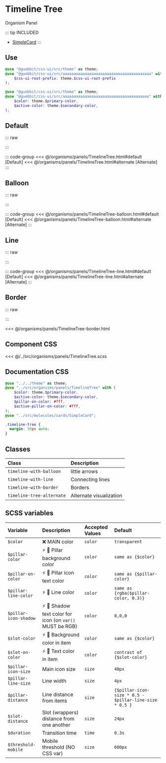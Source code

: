 # Timeline Tree
<Badge type="tip">Organism</Badge> <Badge type="info">Panel</Badge>

::: tip INCLUDED
- [SimpleCard](/molecules/cards/SimpleCard.md)
:::

## Use

```scss
@use "@guebbit/css-ui/src/theme" as theme;
@use "@guebbit/css-ui/src/aaaaaaaaaaaaaaaaaaaaaaaaaaaaaaaaaaaaaaaa" with (
    $css-ui-root-prefix: theme.$css-ui-root-prefix
);
```

```scss
@use "@guebbit/css-ui/src/theme" as theme;
@use "@guebbit/css-ui/src/aaaaaaaaaaaaaaaaaaaaaaaaaaaaaaaaaaaaaaa" with (
    $color: theme.$primary-color,
    $active-color: theme.$secondary-color,
);
```

## Default

::: raw
<div class="dev-section with-overflow">
    <!--@include: ../../organisms/panels/TimelineTree.html -->
</div>
:::

::: code-group
<<< @/organisms/panels/TimelineTree.html#default [Default]
<<< @/organisms/panels/TimelineTree.html#alternate [Alternate]
:::

## Balloon

::: raw
<div class="dev-section with-overflow">
    <!--@include: ../../organisms/panels/TimelineTree-balloon.html -->
</div>
:::

::: code-group
<<< @/organisms/panels/TimelineTree-balloon.html#default [Default]
<<< @/organisms/panels/TimelineTree-balloon.html#alternate [Alternate]
:::

## Line

::: raw
<div class="dev-section with-overflow">
    <!--@include: ../../organisms/panels/TimelineTree-line.html -->
</div>
:::

::: code-group
<<< @/organisms/panels/TimelineTree-line.html#default [Default]
<<< @/organisms/panels/TimelineTree-line.html#alternate [Alternate]
:::

## Border

::: raw
<div class="dev-section with-overflow">
    <!--@include: ../../organisms/panels/TimelineTree-border.html -->
</div>
:::

<<< @/organisms/panels/TimelineTree-border.html

## Component CSS

<<< @/../src/organisms/panels/TimelineTree.scss

## Documentation CSS

```scss
@use "../../theme" as theme;
@use "../src/organisms/panels/TimelineTree" with (
    $color: theme.$primary-color,
    $active-color: theme.$secondary-color,
    $pillar-on-color: #fff,
    $active-pillar-on-color: #fff,
);
@use "../src/molecules/cards/SimpleCard";

.timeline-tree {
  margin: 50px auto;
}
```

## Classes

| Class                       | Description             |
|:----------------------------|:------------------------|
| `timeline-with-balloon`     | little arrows           |
| `timeline-with-line`        | Connecting lines        |
| `timeline-with-border`      | Borders                 |
| `timeline-tree-alternate`   | Alternate visualization |


## SCSS variables

| Variable              | Description                                                                              | Accepted Values | Default                                                 |
|:----------------------|:-----------------------------------------------------------------------------------------|:----------------|:--------------------------------------------------------|
| `$color`              | :x: MAIN color                                                                           | `color`         | `transparent`                                           |
| `$pillar-color`       | :zap: :first_quarter_moon_with_face: Pillar background color                             | `color`         | `same as {$color}`                                      |
| `$pillar-on-color`    | :zap: :first_quarter_moon_with_face: Pillar icon text color                              | `color`         | `same as {$pillar-color}`                               | 
| `$pillar-line-color`  | :zap: :first_quarter_moon_with_face: Line color                                          | `color`         | `same as {rgba($pillar-color, 0.3)}`                    |
| `$pillar-icon-shadow` | :zap: :first_quarter_moon_with_face: Shadow text color for icon (on `var()` MUST be RGB) | `color`         | `0,0,0`                                                 |
| `$slot-color`         | :zap: :first_quarter_moon_with_face: Background color in item                            | `color`         | `same as {$color}`                                      |
| `$slot-on-color`      | :zap: :first_quarter_moon_with_face: Text color in item                                  | `color`         | `contrast of {$slot-color}`                             |
| `$pillar-icon-size`   | Main icon size                                                                           | `size`          | `40px`                                                  |
| `$pillar-line-size`   | Line width                                                                               | `size`          | `4px`                                                   |
| `$pillar-distance`    | Line distance from items                                                                 | `size`          | `{$pillar-icon-size * 0.5 - $pillar-line-size * 0.5 }`  |
| `$slot-distance`      | Slot (wrappers) distance from one another                                                | `size`          | `24px`                                                  |
| `$duration`           | Transition time                                                                          | `time`          | `0.3s`                                                  |
| `$threshold-mobile`   | Mobile threshold (NO CSS var)                                                            | `size`          | `600px`                                                 |

<style lang="scss">
@use "../docs/theme" as theme;
@use "../src/organisms/panels/TimelineTree" with (
    $color: theme.$primary-color,
    $active-color: theme.$secondary-color,
);
@use "../src/molecules/cards/SimpleCard";

.timeline-tree{
    margin: 50px auto;
}
</style>
